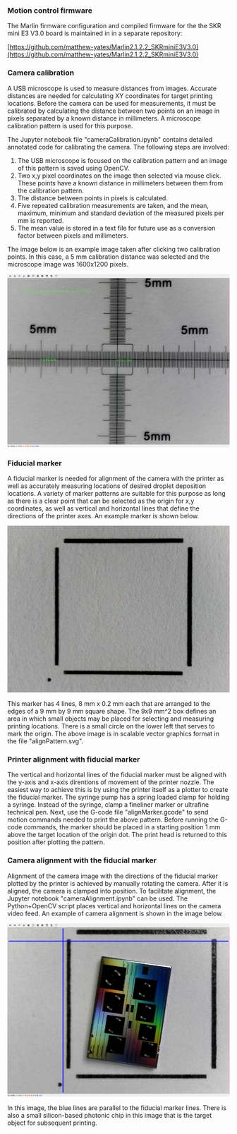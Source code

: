 ### Motion control firmware

The Marlin firmware configuration and compiled firmware for the the SKR mini E3 V3.0 board is maintained in in a separate repository:

[https://github.com/matthew-yates/Marlin2.1.2.2_SKRminiE3V3.0](https://github.com/matthew-yates/Marlin2.1.2.2_SKRminiE3V3.0)

### Camera calibration

A USB microscope is used to measure distances from images.  Accurate distances are needed for calculating XY coordinates for target printing locations.  Before the camera can be used for measurements, it must be calibrated by calculating the distance between two points on an image in pixels separated by a known distance in millimeters. A microscope calibration pattern is used for this purpose.

The Jupyter notebook file "cameraCalibration.ipynb" contains detailed annotated code for calibrating the camera. The following steps are involved:

1. The USB microscope is focused on the calibration pattern and an image of this pattern is saved using OpenCV. 
2. Two x,y pixel coordinates on the image then selected via mouse click. These points have a known distance in millimeters between them from the calibration pattern.
3. The distance between points in pixels is calculated.
4. Five repeated calibration measurements are taken, and the mean, maximum, minimum and standard deviation of the measured pixels per mm is reported.
5. The mean value is stored in a text file for future use as a conversion factor between pixels and millimeters.

The image below is an example image taken after clicking two calibration points.  In this case, a 5 mm calibration distance was selected and the microscope image was 1600x1200 pixels.

![example calibration image](https://github.com/matthew-yates/NanodropPrinter/blob/main/images/calExample.png)

### Fiducial marker

A fiducial marker is needed for alignment of the camera with the printer as well as accurately measuring locations of desired droplet deposition locations.  A variety of marker patterns are suitable for this purpose as long as there is a clear point that can be selected as the origin for x,y coordinates, as well as vertical and horizontal lines that define the directions of the printer axes.  An example marker is shown below.

![example fiducial marker](https://github.com/matthew-yates/NanodropPrinter/blob/main/images/fiducial.png)

This marker has 4 lines, 8 mm x 0.2 mm each that are arranged to the edges of a 9 mm by 9 mm square shape.  The 9x9 mm^2 box defines an area in which small objects may be placed for selecting and measuring printing locations.  There is a small circle on the lower left that serves to mark the origin.  The above image is in scalable vector graphics format in the file "alignPattern.svg".

### Printer alignment with fiducial marker

The vertical and horizontal lines of the fiducial marker must be aligned with the y-axis and x-axis direntions of movement of the printer nozzle. The easiest way to achieve this is by using the printer itself as a plotter to create the fiducial marker. The syringe pump has a spring loaded clamp for holding a syringe. Instead of the syringe, clamp a fineliner marker or ultrafine technical pen.  Next, use the G-code file "alignMarker.gcode" to send motion commands needed to print the above pattern.  Before running the G-code commands, the marker should be placed in a starting position 1 mm above the target location of the origin dot. The print head is returned to this position after plotting the pattern.

### Camera alignment with the fiducial marker

Alignment of the camera image with the directions of the fiducial marker plotted by the printer is achieved by manually rotating the camera.  After it is aligned, the camera is clamped into position. To facilitate alignment, the Jupyter notebook "cameraAlignment.ipynb" can be used. The Python+OpenCV script places vertical and horizontal lines on the camera video feed. An example of camera alignment is shown in the image below.

![example camera alignment](https://github.com/matthew-yates/NanodropPrinter/blob/main/images/fiducial2.png)

In this image, the blue lines are parallel to the fiducial marker lines. There is also a small silicon-based photonic chip in this image that is the target object for subsequent printing.

